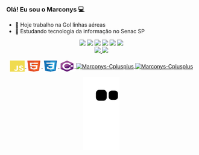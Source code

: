 ### Olá! Eu sou o Marconys 💻
                              

- 🔭 Hoje trabalho na Gol linhas aéreas
- 🌱 Estudando tecnologia da informação no Senac SP


<div align="center"> 
  <a href="https://www.youtube.com/channel/UCNE0FUT2dhq7qT53Vgsy7WA" target="_blank"><img src="https://img.shields.io/badge/YouTube-FF0000?style=for-the-badge&logo=youtube&logoColor=white" target="_blank"></a>
    <a href="link do instagram" target="_blank"><img src="https://img.shields.io/badge/-Instagram-%23E4405F?style=for-the-badge&logo=instagram&logoColor=white" target="_blank"></a>
 	<a href="link da twitch" target="_blank"><img src="https://img.shields.io/badge/Twitch-9146FF?style=for-the-badge&logo=twitch&logoColor=white" target="_blank"></a>
 <a href="https://discord.gg/pjqtVxNd" target="_blank"><img src="https://img.shields.io/badge/Discord-7289DA?style=for-the-badge&logo=discord&logoColor=white" target="_blank"></a> 
  <a href = "mailto:alunoti91@gmail.com"><img src="https://img.shields.io/badge/-Gmail-%23333?style=for-the-badge&logo=gmail&logoColor=white" target="_blank"></a>
  <a href="https://www.linkedin.com/in/marconys-pinheiro-de-moura-6b5119160" target="_blank"><img src="https://img.shields.io/badge/-LinkedIn-%230077B5?style=for-the-badge&logo=linkedin&logoColor=white" target="_blank"></a> 
  </div>

<div align="center">
  <a href="https://github.com/Marconys">
  <img height="180em" src="https://github-readme-stats.vercel.app/api?username=Marconys&show_icons=true&theme=dracula&include_all_commits=true&count_private=true"/>
  <img height="180em" src="https://github-readme-stats.vercel.app/api/top-langs/?username=Marconys&layout=compact&langs_count=7&theme=dracula"/>
</div>


<div align="center" style="display: inline_block"><br>
  <img align="center" alt="Marconys-Js" height="30" width="40" src="https://raw.githubusercontent.com/devicons/devicon/master/icons/javascript/javascript-plain.svg"> 
  <img align="center" alt="Marconys-HTML" height="30" width="40" src="https://raw.githubusercontent.com/devicons/devicon/master/icons/html5/html5-original.svg">
  <img align="center" alt="Marconys-CSS" height="30" width="40" src="https://raw.githubusercontent.com/devicons/devicon/master/icons/css3/css3-original.svg">  
  <img align="center" alt="Marconys-Csharp" height="30" width="40" src="https://raw.githubusercontent.com/devicons/devicon/master/icons/csharp/csharp-original.svg">
  <img align="center" alt="Marconys-Cplusplus" height="30" width="40" src="https://cdn.jsdelivr.net/gh/devicons/devicon/icons/cplusplus/cplusplus-original.svg"> 
  <img align="center" alt="Marconys-Cplusplus" height="30" width="40" src="https://cdn.jsdelivr.net/gh/devicons/devicon/icons/php/php-original.svg"> 
  
  
  ![Snake animation](https://github.com/Marconys/Marconys/blob/output/github-contribution-grid-snake.svg)
  
  </div>

 
